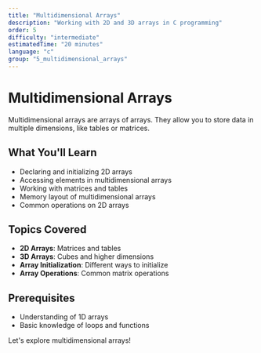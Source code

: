 ```yaml
---
title: "Multidimensional Arrays"
description: "Working with 2D and 3D arrays in C programming"
order: 5
difficulty: "intermediate"
estimatedTime: "20 minutes"
language: "c"
group: "5_multidimensional_arrays"
---
```


# Multidimensional Arrays

Multidimensional arrays are arrays of arrays. They allow you to store data in multiple dimensions, like tables or matrices.

## What You'll Learn

- Declaring and initializing 2D arrays
- Accessing elements in multidimensional arrays
- Working with matrices and tables
- Memory layout of multidimensional arrays
- Common operations on 2D arrays

## Topics Covered

- **2D Arrays**: Matrices and tables
- **3D Arrays**: Cubes and higher dimensions
- **Array Initialization**: Different ways to initialize
- **Array Operations**: Common matrix operations

## Prerequisites

- Understanding of 1D arrays
- Basic knowledge of loops and functions

Let's explore multidimensional arrays!
